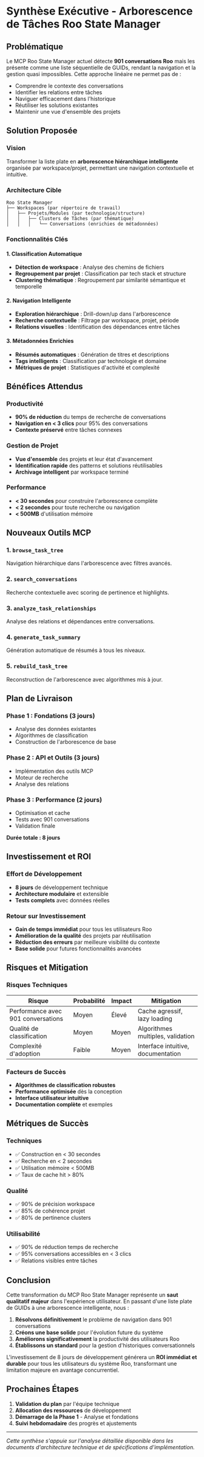 # Synthèse Exécutive - Arborescence de Tâches Roo State Manager

## Problématique

Le MCP Roo State Manager actuel détecte **901 conversations Roo** mais les présente comme une liste séquentielle de GUIDs, rendant la navigation et la gestion quasi impossibles. Cette approche linéaire ne permet pas de :

- Comprendre le contexte des conversations
- Identifier les relations entre tâches
- Naviguer efficacement dans l'historique
- Réutiliser les solutions existantes
- Maintenir une vue d'ensemble des projets

## Solution Proposée

### Vision
Transformer la liste plate en **arborescence hiérarchique intelligente** organisée par workspace/projet, permettant une navigation contextuelle et intuitive.

### Architecture Cible
```
Roo State Manager
├── Workspaces (par répertoire de travail)
│   ├── Projets/Modules (par technologie/structure)
│   │   ├── Clusters de Tâches (par thématique)
│   │   │   └── Conversations (enrichies de métadonnées)
```

### Fonctionnalités Clés

#### 1. Classification Automatique
- **Détection de workspace** : Analyse des chemins de fichiers
- **Regroupement par projet** : Classification par tech stack et structure
- **Clustering thématique** : Regroupement par similarité sémantique et temporelle

#### 2. Navigation Intelligente
- **Exploration hiérarchique** : Drill-down/up dans l'arborescence
- **Recherche contextuelle** : Filtrage par workspace, projet, période
- **Relations visuelles** : Identification des dépendances entre tâches

#### 3. Métadonnées Enrichies
- **Résumés automatiques** : Génération de titres et descriptions
- **Tags intelligents** : Classification par technologie et domaine
- **Métriques de projet** : Statistiques d'activité et complexité

## Bénéfices Attendus

### Productivité
- **90% de réduction** du temps de recherche de conversations
- **Navigation en < 3 clics** pour 95% des conversations
- **Contexte préservé** entre tâches connexes

### Gestion de Projet
- **Vue d'ensemble** des projets et leur état d'avancement
- **Identification rapide** des patterns et solutions réutilisables
- **Archivage intelligent** par workspace terminé

### Performance
- **< 30 secondes** pour construire l'arborescence complète
- **< 2 secondes** pour toute recherche ou navigation
- **< 500MB** d'utilisation mémoire

## Nouveaux Outils MCP

### 1. `browse_task_tree`
Navigation hiérarchique dans l'arborescence avec filtres avancés.

### 2. `search_conversations`
Recherche contextuelle avec scoring de pertinence et highlights.

### 3. `analyze_task_relationships`
Analyse des relations et dépendances entre conversations.

### 4. `generate_task_summary`
Génération automatique de résumés à tous les niveaux.

### 5. `rebuild_task_tree`
Reconstruction de l'arborescence avec algorithmes mis à jour.

## Plan de Livraison

### Phase 1 : Fondations (3 jours)
- Analyse des données existantes
- Algorithmes de classification
- Construction de l'arborescence de base

### Phase 2 : API et Outils (3 jours)
- Implémentation des outils MCP
- Moteur de recherche
- Analyse des relations

### Phase 3 : Performance (2 jours)
- Optimisation et cache
- Tests avec 901 conversations
- Validation finale

**Durée totale : 8 jours**

## Investissement et ROI

### Effort de Développement
- **8 jours** de développement technique
- **Architecture modulaire** et extensible
- **Tests complets** avec données réelles

### Retour sur Investissement
- **Gain de temps immédiat** pour tous les utilisateurs Roo
- **Amélioration de la qualité** des projets par réutilisation
- **Réduction des erreurs** par meilleure visibilité du contexte
- **Base solide** pour futures fonctionnalités avancées

## Risques et Mitigation

### Risques Techniques
| Risque | Probabilité | Impact | Mitigation |
|--------|-------------|--------|------------|
| Performance avec 901 conversations | Moyen | Élevé | Cache agressif, lazy loading |
| Qualité de classification | Moyen | Moyen | Algorithmes multiples, validation |
| Complexité d'adoption | Faible | Moyen | Interface intuitive, documentation |

### Facteurs de Succès
- **Algorithmes de classification robustes**
- **Performance optimisée** dès la conception
- **Interface utilisateur intuitive**
- **Documentation complète** et exemples

## Métriques de Succès

### Techniques
- ✅ Construction en < 30 secondes
- ✅ Recherche en < 2 secondes  
- ✅ Utilisation mémoire < 500MB
- ✅ Taux de cache hit > 80%

### Qualité
- ✅ 90% de précision workspace
- ✅ 85% de cohérence projet
- ✅ 80% de pertinence clusters

### Utilisabilité
- ✅ 90% de réduction temps de recherche
- ✅ 95% conversations accessibles en < 3 clics
- ✅ Relations visibles entre tâches

## Conclusion

Cette transformation du MCP Roo State Manager représente un **saut qualitatif majeur** dans l'expérience utilisateur. En passant d'une liste plate de GUIDs à une arborescence intelligente, nous :

1. **Résolvons définitivement** le problème de navigation dans 901 conversations
2. **Créons une base solide** pour l'évolution future du système
3. **Améliorons significativement** la productivité des utilisateurs Roo
4. **Établissons un standard** pour la gestion d'historiques conversationnels

L'investissement de 8 jours de développement générera un **ROI immédiat et durable** pour tous les utilisateurs du système Roo, transformant une limitation majeure en avantage concurrentiel.

## Prochaines Étapes

1. **Validation du plan** par l'équipe technique
2. **Allocation des ressources** de développement
3. **Démarrage de la Phase 1** - Analyse et fondations
4. **Suivi hebdomadaire** des progrès et ajustements

---

*Cette synthèse s'appuie sur l'analyse détaillée disponible dans les documents d'architecture technique et de spécifications d'implémentation.*